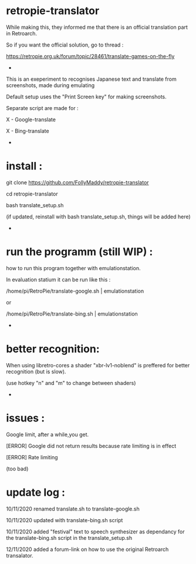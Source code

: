 # retropie-translator

While making this, they informed me that there is an official translation part in Retroarch.

So if you want the official solution, go to thread :

https://retropie.org.uk/forum/topic/28461/translate-games-on-the-fly


-

This is an exeperiment to recognises Japanese text and translate from screenshots, made during emulating

Default setup uses the "Print Screen key" for making screenshots.

Separate script are made for :

X - Google-translate

X - Bing-translate


-

# install :

git clone https://github.com/FollyMaddy/retropie-translator

cd retropie-translator

bash translate_setup.sh

(if updated, reinstall with bash translate_setup.sh, things will be added here)

-

# run the programm (still WIP) :

how to run this program together with emulationstation.

In evaluation statium it can be run like this :

/home/pi/RetroPie/translate-google.sh | emulationstation

or

/home/pi/RetroPie/translate-bing.sh | emulationstation


-

# better recognition:

When using libretro-cores a shader "xbr-lv1-noblend" is preffered for better recognition (but is slow).

(use hotkey "n" and "m" to change between shaders)


-

# issues :

Google limit, after a while,you get.

[ERROR] Google did not return results because rate limiting is in effect

[ERROR] Rate limiting

(too bad)


# update log :

10/11/2020 renamed translate.sh to translate-google.sh

10/11/2020 updated with translate-bing.sh script 

10/11/2020 added "festival" text to speech synthesizer as dependancy for the translate-bing.sh script in the translate_setup.sh

12/11/2020 added a forum-link on how to use the original Retroarch transalator.



